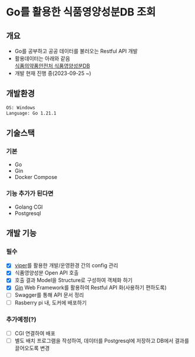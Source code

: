 # Go를 활용한 식품영양성분DB 조회

## 개요

- Go를 공부하고 공공 데이터를 불러오는 Restful API 개발  
- 활용데이터는 아래와 같음  
  [식품의약품안전처 식품영양성분DB](https://www.foodsafetykorea.go.kr/api/newDatasetDetail.do)
- 개발 현재 진행 중(2023-09-25 ~)  

## 개발환경

```cmd
OS: Windows
Language: Go 1.21.1
```

## 기술스택

### 기본

- Go
- Gin
- Docker Compose

### 기능 추가가 된다면

- Golang CGI
- Postgresql

## 개발 기능

### 필수

- [x] [viper](https://github.com/spf13/viper)를 활용한 개발/운영환경 간의 config 관리  
- [x] 식품영양성분 Open API 호출
- [x] 호출 결과 Model을 Structure로 구성하여 객체화 하기
- [x] [Gin](https://github.com/gin-gonic/gin) Web Framework를 활용하여 Restful API 화(사용하기 편하도록)
- [ ] Swagger를 통해 API 문서 정리
- [ ] Rasberry pi 내, 도커에 배포하기

### 추가예정(?)

- [ ] CGI 연결하여 배포
- [ ] 별도 배치 프로그램을 작성하여, 데이터를 Postgresql에 저장하고 DB에서 결과를 끌어오도록 변경